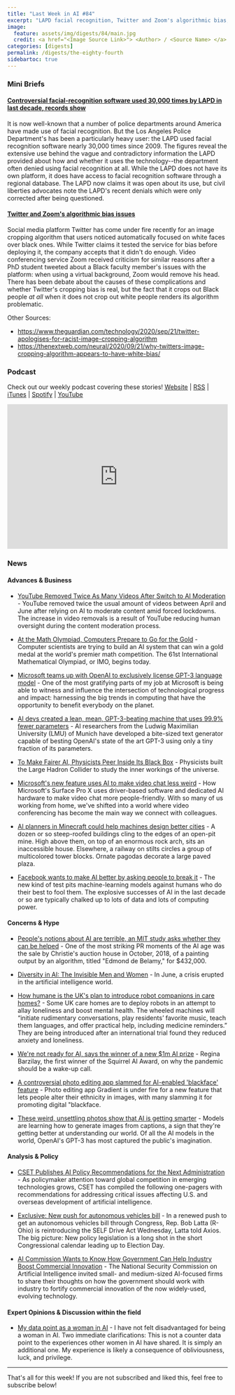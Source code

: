 ```yaml
---
title: "Last Week in AI #84"
excerpt: "LAPD facial recognition, Twitter and Zoom's algorithmic bias, and more!"
image:
  feature: assets/img/digests/84/main.jpg
  credit: <a href="<Image Source Link>"> <Author> / <Source Name> </a>
categories: [digests]
permalink: /digests/the-eighty-fourth
sidebartoc: true
---
```


### Mini Briefs

#### [Controversial facial-recognition software used 30,000 times by LAPD in last decade, records show](https://www.latimes.com/california/story/2020-09-21/lapd-controversial-facial-recognition-software)

It is now well-known that a number of police departments around America have made use of facial recognition. But the Los Angeles Police Department's has been a particularly heavy user: the LAPD used facial recognition software nearly 30,000 times since 2009. The figures reveal the extensive use behind the vague and contradictory information the LAPD provided about how and whether it uses the technology--the department often denied using facial recognition at all. While the LAPD does not have its own platform, it does have access to facial recognition software through a regional database. The LAPD now claims it was open about its use, but civil liberties advocates note the LAPD's recent denials which were only corrected after being questioned.

#### [Twitter and Zoom's algorithmic bias issues](https://techcrunch.com/2020/09/21/twitter-and-zoom-algorithmic-bias-issues/)

Social media platform Twitter has come under fire recently for an image cropping algorithm that users noticed automatically focused on white faces over black ones. While Twitter claims it tested the service for bias before deploying it, the company accepts that it didn't do enough. Video conferencing service Zoom received criticism for similar reasons after a PhD student tweeted about a Black faculty member's issues with the platform: when using a virtual background, Zoom would remove his head. There has been debate about the causes of these complications and whether Twitter's cropping bias is real, but the fact that it crops out Black people _at all_ when it does not crop out white people renders its algorithm problematic.

Other Sources:
- https://www.theguardian.com/technology/2020/sep/21/twitter-apologises-for-racist-image-cropping-algorithm
- https://thenextweb.com/neural/2020/09/21/why-twitters-image-cropping-algorithm-appears-to-have-white-bias/


### Podcast

Check out our weekly podcast covering these stories!
[Website](https://aitalk.podbean.com) \|
[RSS](https://feed.podbean.com/aitalk/feed.xml) \|
[iTunes](https://podcasts.apple.com/us/podcast/lets-talk-ai/id1502782720) \|
[Spotify](https://open.spotify.com/show/17HiNdxcoKJLLNibIAyUch) \|
[YouTube](https://www.youtube.com/channel/UCKARTq-t5SPMzwtft8FWwnA)
<iframe title="Let's Talk AI" id="multi_iframe" class="podcast_embed"
 src="https://www.podbean.com/media/player/multi?playlist=http%3A%2F%2Fplaylist.podbean.com%2F7703921%2Fplaylist_multi.xml&vjs=1&kdsowie31j4k1jlf913=4975ccdd28d39e38bf5a1ccaf0c6ca4337fa996b&size=430&skin=9&episode_list_bg=%23ffffff&bg_left=%23000000&bg_mid=%230c5056&bg_right=%232a1844&podcast_title_color=%23c4c4c4&episode_title_color=%23ffffff&auto=0&share=1&fonts=Helvetica&download=0&rtl=0&show_playlist_recent_number=10&pbad=1"
 scrolling="yes" allowfullscreen="" width="100%" height="330" frameborder="0"></iframe>

### News
#### Advances & Business

* [YouTube Removed Twice As Many Videos After Switch to AI Moderation](https://www.searchenginejournal.com/youtube-removed-twice-as-many-videos-after-switch-to-ai-moderation/381619/) - YouTube removed twice the usual amount of videos between April and June after relying on AI to moderate content amid forced lockdowns. The increase in video removals is a result of YouTube reducing human oversight during the content moderation process.

* [At the Math Olympiad, Computers Prepare to Go for the Gold](https://www.quantamagazine.org/at-the-international-mathematical-olympiad-artificial-intelligence-prepares-to-go-for-the-gold-20200921/) - Computer scientists are trying to build an AI system that can win a gold medal at the world's premier math competition. The 61st International Mathematical Olympiad, or IMO, begins today.

* [Microsoft teams up with OpenAI to exclusively license GPT-3 language model](https://blogs.microsoft.com/blog/2020/09/22/microsoft-teams-up-with-openai-to-exclusively-license-gpt-3-language-model/) - One of the most gratifying parts of my job at Microsoft is being able to witness and influence the intersection of technological progress and impact: harnessing the big trends in computing that have the opportunity to benefit everybody on the planet.

* [AI devs created a lean, mean, GPT-3-beating machine that uses 99.9% fewer parameters](https://thenextweb.com/neural/2020/09/21/ai-devs-created-a-lean-mean-gpt-3-beating-machine-that-uses-99-9-fewer-parameters/) - AI researchers from the Ludwig Maximilian University (LMU) of Munich have developed a bite-sized text generator capable of besting OpenAI's state of the art GPT-3 using only a tiny fraction of its parameters.

* [To Make Fairer AI, Physicists Peer Inside Its Black Box](https://www.wired.com/story/to-make-fairer-ai-physicists-peer-inside-its-black-box/) - Physicists built the Large Hadron Collider to study the inner workings of the universe.

* [Microsoft's new feature uses AI to make video chat less weird](https://www.techrepublic.com/article/microsofts-new-feature-uses-ai-to-make-video-chat-less-weird/) - How Microsoft's Surface Pro X uses driver-based software and dedicated AI hardware to make video chat more people-friendly. With so many of us working from home, we've shifted into a world where video conferencing has become the main way we connect with colleagues.

* [AI planners in Minecraft could help machines design better cities](https://www.technologyreview.com/2020/09/22/1008675/ai-planners-minecraft-urban-design-healthier-happier-cities/#Echobox=1600795793) - A dozen or so steep-roofed buildings cling to the edges of an open-pit mine. High above them, on top of an enormous rock arch, sits an inaccessible house. Elsewhere, a railway on stilts circles a group of multicolored tower blocks. Ornate pagodas decorate a large paved plaza.

* [Facebook wants to make AI better by asking people to break it](https://www.technologyreview.com/2020/09/24/1008882/facebook-ai-test-benchmark-people-break-adversarial/) - The new kind of test pits machine-learning models against humans who do their best to fool them. The explosive successes of AI in the last decade or so are typically chalked up to lots of data and lots of computing power.

#### Concerns & Hype

* [People's notions about AI are terrible, an MIT study asks whether they can be helped](https://www.zdnet.com/article/peoples-notions-about-ai-are-terrible-an-mit-study-asks-whether-they-can-be-helped/) - One of the most striking PR moments of the AI age was the sale by Christie's auction house in October, 2018, of a painting output by an algorithm, titled "Edmond de Belamy," for $432,000.

* [Diversity in AI: The Invisible Men and Women](https://sloanreview.mit.edu/article/diversity-in-ai-the-invisible-men-and-women/) - In June, a crisis erupted in the artificial intelligence world.

* [How humane is the UK's plan to introduce robot companions in care homes?](https://thenextweb.com/neural/2020/09/20/how-humane-is-the-uks-plan-to-introduce-robot-companions-in-care-homes-syndication/) - Some UK care homes are to deploy robots in an attempt to allay loneliness and boost mental health. The wheeled machines will “initiate rudimentary conversations, play residents’ favorite music, teach them languages, and offer practical help, including medicine reminders.” They are being introduced after an international trial found they reduced anxiety and loneliness.

* [We're not ready for AI, says the winner of a new $1m AI prize](https://www.technologyreview.com/2020/09/23/1008757/interview-winner-million-dollar-ai-prize-cancer-healthcare-regulation/) - Regina Barzilay, the first winner of the Squirrel AI Award, on why the pandemic should be a wake-up call.

* [A controversial photo editing app slammed for AI-enabled 'blackface' feature](https://www.cnn.com/2020/09/23/tech/gradient-app-ai-blackface/index.html) - Photo editing app Gradient is under fire for a new feature that lets people alter their ethnicity in images, with many slamming it for promoting digital "blackface.

* [These weird, unsettling photos show that AI is getting smarter](https://www.technologyreview.com/2020/09/25/1008921/ai-allen-institute-generates-images-from-captions/) - Models are learning how to generate images from captions, a sign that they're getting better at understanding our world. Of all the AI models in the world, OpenAI's GPT-3 has most captured the public's imagination.

#### Analysis & Policy

* [CSET Publishes AI Policy Recommendations for the Next Administration](https://live-cset-georgetown.pantheonsite.io/research/cset-publishes-ai-policy-recommendations-for-the-next-administration/) - As policymaker attention toward global competition in emerging technologies grows, CSET has compiled the following one-pagers with recommendations for addressing critical issues affecting U.S. and overseas development of artificial intelligence.

* [Exclusive: New push for autonomous vehicles bill](https://www.axios.com/new-push-for-autonomous-vehicles-bill-4f77892d-bcbe-4e74-a725-1b8ce9b9b46b.html) - In a renewed push to get an autonomous vehicles bill through Congress, Rep. Bob Latta (R-Ohio) is reintroducing the SELF Drive Act Wednesday, Latta told Axios. The big picture: New policy legislation is a long shot in the short Congressional calendar leading up to Election Day.

* [AI Commission Wants to Know How Government Can Help Industry Boost Commercial Innovation](https://www.nextgov.com/emerging-tech/2020/09/ai-commission-wants-know-how-government-can-help-industry-boost-commercial-innovation/168717/) - The National Security Commission on Artificial Intelligence invited small- and medium-sized AI-focused firms to share their thoughts on how the government should work with industry to fortify commercial innovation of the now widely-used, evolving technology.

#### Expert Opinions & Discussion within the field

* [My data point as a woman in AI](https://medium.com/@deviparikh/my-data-point-as-a-woman-in-ai-21840f2a6c67) - I have not felt disadvantaged for being a woman in AI. Two immediate clarifications: This is not a counter data point to the experiences other women in AI have shared. It is simply an additional one. My experience is likely a consequence of obliviousness, luck, and privilege.

<hr>

That's all for this week! If you are not subscribed and liked this, feel free to subscribe below!
